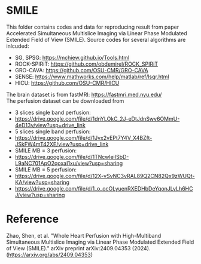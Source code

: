 # SMILE
This folder contains codes and data for reproducing result from paper Accelerated Simultaneous Multislice Imaging via Linear Phase Modulated Extended Field of View (SMILE).
Source codes for several algorithms are inlcuded:
- SG, SPSG: https://mchiew.github.io/Tools.html
- ROCK-SPIRiT: https://github.com/obdemirel/ROCK_SPIRiT
- GRO-CAVA: https://github.com/OSU-CMR/GRO-CAVA
- SENSE: https://www.mathworks.com/help/matlab/ref/lsqr.html
- HICU: https://github.com/OSU-CMR/HICU



The brain dataset is from fastMRI: https://fastmri.med.nyu.edu/  
The perfusion dataset can be downloaded from 
- 3 slices single band perfusion: 
- https://drive.google.com/file/d/1dnYLOkC_2J-eDtJdnSwv6OMmU-4eD13v/view?usp=drive_link
- 5 slices single band perfusion: 
- https://drive.google.com/file/d/1Jvx2vEPt7Y4V_X4BZft-JSkFW4mT42XE/view?usp=drive_link
- SMILE MB = 3 perfusion: 
- https://drive.google.com/file/d/1TNcwleiISbD-L9aNC701ApO2qoxaI1xu/view?usp=sharing
- SMILE MB = 5 perfusion:
- https://drive.google.com/file/d/12X-vSvNC3vRAL89Q2CN82Qx9zWUQt-KA/view?usp=sharing
- https://drive.google.com/file/d/1_o_ocOLyuenRXEDHbDeYqonJLvLh6HCJ/view?usp=sharing


# Reference
Zhao, Shen, et al. "Whole Heart Perfusion with High-Multiband Simultaneous Multislice Imaging via Linear Phase Modulated Extended Field of View (SMILE)." arXiv preprint arXiv:2409.04353 (2024). (https://arxiv.org/abs/2409.04353)
